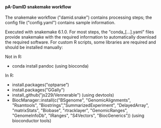 #### pA-DamID snakemake workflow

The snakemake workflow ("damid.snake") contains processing steps; the config file ("config.yaml") contains sample information.

Executed with snakemake 6.1.0. For most steps, the "conda_[...].yaml" files provide snakemake with the required information to automatically download the required software. For custom R scripts, some libraries are required and should be installed manually:  

Not in R:

  * conda install pandoc (using bioconda)
	
In R:

  * install.packages("optparse”)
  * install.packages("GGally")
  * install_github("js229/Vennerable") (using devtools)
  * BiocManager::install(c("BSgenome", "GenomicAlignments", "Rsamtools", "Biostrings","SummarizedExperiment", "DelayedArray", "matrixStats", "Biobase", "rtracklayer", "GenomicRanges", "GenomeInfoDb", "IRanges", "S4Vectors", "BiocGenerics”)) (using bioconductor tools)

